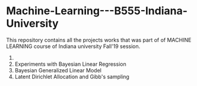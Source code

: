# Machine-Learning---B555-Indiana-University
This repository contains all the projects works that was part of of MACHINE LEARNING course of Indiana university Fall'19 session.

1.  
2.  Experiments with Bayesian Linear Regression
3.  Bayesian Generalized Linear Model
4.  Latent Dirichlet Allocation and Gibb's sampling

